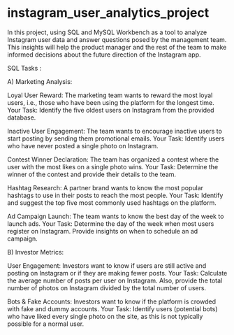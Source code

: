 # instagram_user_analytics_project
In this project, using SQL and MySQL Workbench as a tool to analyze Instagram user data and answer questions posed by the management team. This insights will help the product manager and the rest of the team to make informed decisions about the future direction of the Instagram app.

SQL Tasks :

A) Marketing Analysis:

Loyal User Reward: The marketing team wants to reward the most loyal users, i.e., those who have been using the platform for the longest time.
Your Task: Identify the five oldest users on Instagram from the provided database.


Inactive User Engagement: The team wants to encourage inactive users to start posting by sending them promotional emails.
Your Task: Identify users who have never posted a single photo on Instagram.


Contest Winner Declaration: The team has organized a contest where the user with the most likes on a single photo wins.
Your Task: Determine the winner of the contest and provide their details to the team.


Hashtag Research: A partner brand wants to know the most popular hashtags to use in their posts to reach the most people.
Your Task: Identify and suggest the top five most commonly used hashtags on the platform.


Ad Campaign Launch: The team wants to know the best day of the week to launch ads.
Your Task: Determine the day of the week when most users register on Instagram. Provide insights on when to schedule an ad campaign.


B) Investor Metrics:

User Engagement: Investors want to know if users are still active and posting on Instagram or if they are making fewer posts.
Your Task: Calculate the average number of posts per user on Instagram. Also, provide the total number of photos on Instagram divided by the total number of users.


Bots & Fake Accounts: Investors want to know if the platform is crowded with fake and dummy accounts.
Your Task: Identify users (potential bots) who have liked every single photo on the site, as this is not typically possible for a normal user.

